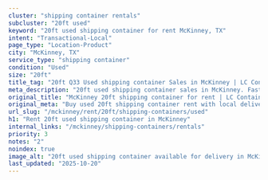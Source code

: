 ```yaml
---
cluster: "shipping container rentals"
subcluster: "20ft used"
keyword: "20ft used shipping container for rent McKinney, TX"
intent: "Transactional-Local"
page_type: "Location-Product"
city: "McKinney, TX"
service_type: "shipping container"
condition: "Used"
size: "20ft"
title_tag: "20ft Q33 Used shipping container Sales in McKinney | LC Container"
meta_description: "20ft used shipping container sales in McKinney. Fast delivery, competitive pricing. Serving shipping containers area. Quote ID: XOX. Call (214) 524-4168 for your free quote today."
original_title: "McKinney 20ft shipping container for rent | LC Container"
original_meta: "Buy used 20ft shipping container rent with local delivery in McKinney, TX. LC Container — local Since 2003. Request a fast quote today."
url_slug: "/mckinney/rent/20ft/shipping-containers/used"
h1: "Rent 20ft used shipping container in McKinney"
internal_links: "/mckinney/shipping-containers/rentals"
priority: 3
notes: "2"
noindex: true
image_alt: "20ft used shipping container available for delivery in McKinney"
last_updated: "2025-10-20"
---
```


<!-- TODO: Add unique city/inventory copy, images, and internal links here. -->
